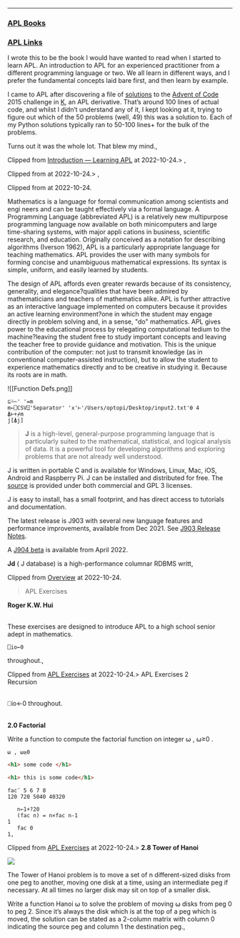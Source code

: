 -------------------------------------------------------------------------------

### [APL Books](https://drive.google.com/drive/folders/1By9dnSi53_ov9gYjbiboCoQwaP6zZsvu?usp=sharing)

### [APL Links](https://keep.google.com/u/0/#label/APL)


I wrote this to be the book I would have wanted to read when I started to learn APL. An introduction to APL for an experienced practitioner from a different programming language or two. We all learn in different ways, and I prefer the fundamental concepts laid bare first, and then learn by example.

I came to APL after discovering a file of [solutions](https://github.com/KxSystems/kdb/blob/master/ad.k) to the [Advent of Code](https://adventofcode.com/) 2015 challenge in [K](https://en.wikipedia.org/wiki/K_(programming_language)), an APL derivative. That’s around 100 lines of actual code, and whilst I didn’t understand any of it, I kept looking at it, trying to figure out which of the 50 problems (well, 49) this was a solution to. Each of my Python solutions typically ran to 50-100 lines+ for the bulk of the problems.

Turns out it was the whole lot. That blew my mind.,

Clipped from [Introduction — Learning APL](https://xpqz.github.io/learnapl/intro.html) at 2022-10-24.> ,

Clipped from [](https://www.jstor.org/stable/pdf/27961549.pdf) at 2022-10-24.> ,

Clipped from [](https://www.jstor.org/stable/pdf/27961549.pdf) at 2022-10-24.

Mathematics is a language for formal communication among scientists and engi neers and can be taught effectively via a formal language. A Programming Language (abbreviated APL) is a relatively new multipurpose programming language now available on both minicomputers and large time-sharing systems, with major appli cations in business, scientific research, and education. Originally conceived as a notation for describing algorithms (Iverson 1962), APL is a particularly appropriate language for teaching mathematics. APL provides the user with many symbols for forming concise and unambiguous mathematical expressions. Its syntax is simple, uniform, and easily learned by students. 

The design of APL affords even greater rewards because of its consistency, generality, and elegance?qualities that have been admired by mathematicians and teachers of mathematics alike. APL is further attractive as an interactive language implemented on computers because it provides an active learning environment?one in which the student may engage directly in problem solving and, in a sense, "do" mathematics. APL gives power to the educational process by relegating computational tedium to the machine?leaving the student free to study important concepts and leaving the teacher free to provide guidance and motivation. This is the unique contribution of the computer: not just to transmit knowledge (as in conventional computer-assisted instruction), but to allow the student to experience mathematics directly and to be creative in studying it. Because its roots are in math. 

![[Function Defs.png]]


```
⊆⍨~' '=m  
m←⎕CSV⍠'Separator' 'x'⊢'/Users/optopi/Desktop/input2.txt'⍬ 4  
⍋⊢+⌿m  
j[⍋j]
```


> **J** is a high-level, general-purpose programming language that is particularly suited to the mathematical, statistical, and logical analysis of data. It is a powerful tool for developing algorithms and exploring problems that are not already well understood.

J is written in portable C and is available for Windows, Linux, Mac, iOS, Android and Raspberry Pi. J can be installed and distributed for free. The [source](https://github.com/jsoftware/jsource) is provided under both commercial and GPL 3 licenses.

J is easy to install, has a small footprint, and has direct access to tutorials and documentation.

The latest release is J903 with several new language features and performance improvements, available from Dec 2021. See [J903 Release Notes](https://code.jsoftware.com/wiki/System/ReleaseNotes/J903).

A [J904 beta](https://code.jsoftware.com/wiki/System/ReleaseNotes/J904) is available from April 2022.

**Jd** ( J database) is a high-performance columnar RDBMS writt,

Clipped from [Overview](https://www.jsoftware.com/#/README) at 2022-10-24.

> APL Exercises  
  
**Roger K.W. Hui**  
 

These exercises are designed to introduce APL to a high school senior adept in mathematics.
```APL
⎕io←0
```


throughout.,

Clipped from [APL Exercises](https://www.jsoftware.com/papers/APL_exercises/intro.htm) at 2022-10-24.> APL Exercises 2  
Recursion  
 

⎕io←0 throughout.  
 

**2.0 Factorial**

Write a function to compute the factorial function on integer ⍵ , ⍵≥0 .
```APL
⍵ , ⍵≥0
```
```html
<h1> some code </h1>
```

```HTML
<h1> this is some code</h1>
```
```APL
fac¨ 5 6 7 8
120 720 5040 40320

   n←1+?20
   (fac n) = n×fac n-1
1
   fac 0
1,
 ```
 
Clipped from [APL Exercises](https://www.jsoftware.com/papers/APL_exercises/ex2.htm) at 2022-10-24.> **2.8 Tower of Hanoi**

![](https://www.jsoftware.com/papers/APL_exercises/img/Tower_of_Hanoi_4.gif)

The Tower of Hanoi problem is to move a set of n different-sized disks from one peg to another, moving one disk at a time, using an intermediate peg if necessary. At all times no larger disk may sit on top of a smaller disk.

Write a function Hanoi ⍵ to solve the problem of moving ⍵ disks from peg 0 to peg 2. Since it’s always the disk which is at the top of a peg which is moved, the solution can be stated as a 2-column matrix with column 0 indicating the source peg and column 1 the destination peg.,

